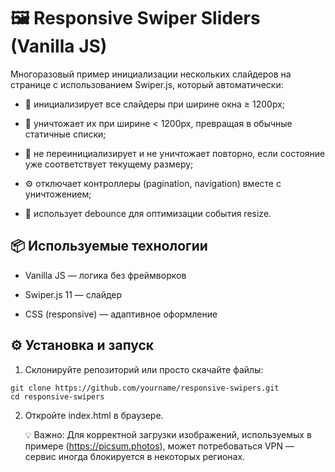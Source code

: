 # 🖼️ Responsive Swiper Sliders (Vanilla JS)

Многоразовый пример инициализации нескольких слайдеров на странице с использованием Swiper.js, который автоматически:

-   🔄 инициализирует все слайдеры при ширине окна ≥ 1200px;

-   🧱 уничтожает их при ширине < 1200px, превращая в обычные статичные списки;

-   🧠 не переинициализирует и не уничтожает повторно, если состояние уже соответствует текущему размеру;

-   ⚙️ отключает контроллеры (pagination, navigation) вместе с уничтожением;

-   🚀 использует debounce для оптимизации события resize.

## 📦 Используемые технологии

-   Vanilla JS — логика без фреймворков

-   Swiper.js 11 — слайдер

-   CSS (responsive) — адаптивное оформление

## ⚙️ Установка и запуск

1. Склонируйте репозиторий или просто скачайте файлы:

```
git clone https://github.com/yourname/responsive-swipers.git
cd responsive-swipers
```

2. Откройте index.html в браузере.

    💡 Важно:
    Для корректной загрузки изображений, используемых в примере (https://picsum.photos), может потребоваться VPN — сервис иногда блокируется в некоторых регионах.
